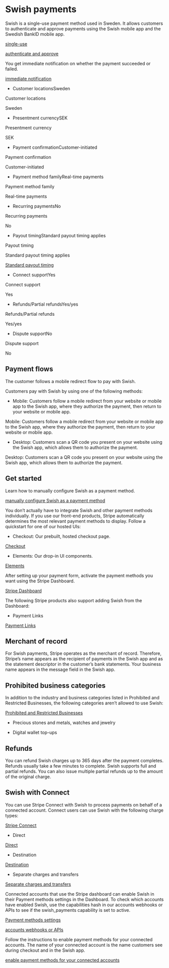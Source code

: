 # Swish payments

Swish is a single-use payment method used in Sweden. It allows customers to authenticate and approve payments using the Swish mobile app and the Swedish BankID mobile app.

[single-use](/payments/payment-methods#usage)

[authenticate and approve](/payments/payment-methods#customer-actions)

You get immediate notification on whether the payment succeeded or failed.

[immediate notification](/payments/payment-methods#payment-notification)

- Customer locationsSweden

Customer locations

Sweden

- Presentment currencySEK

Presentment currency

SEK

- Payment confirmationCustomer-initiated

Payment confirmation

Customer-initiated

- Payment method familyReal-time payments

Payment method family

Real-time payments

- Recurring paymentsNo

Recurring payments

No

- Payout timingStandard payout timing applies

Payout timing

Standard payout timing applies

[Standard payout timing](/payouts#payout-speed)

- Connect supportYes

Connect support

Yes

- Refunds/Partial refundsYes/yes

Refunds/Partial refunds

Yes/yes

- Dispute supportNo

Dispute support

No

## Payment flows

The customer follows a mobile redirect flow to pay with Swish.

Customers pay with Swish by using one of the following methods:

- Mobile: Customers follow a mobile redirect from your website or mobile app to the Swish app, where they authorize the payment, then return to your website or mobile app.

Mobile: Customers follow a mobile redirect from your website or mobile app to the Swish app, where they authorize the payment, then return to your website or mobile app.

- Desktop: Customers scan a QR code you present on your website using the Swish app, which allows them to authorize the payment.

Desktop: Customers scan a QR code you present on your website using the Swish app, which allows them to authorize the payment.

## Get started

Learn how to manually configure Swish as a payment method.

[manually configure Swish as a payment method](/payments/swish/accept-a-payment)

You don’t actually have to integrate Swish and other payment methods individually. If you use our front-end products, Stripe automatically determines the most relevant payment methods to display. Follow a quickstart for one of our hosted UIs:

- Checkout: Our prebuilt, hosted checkout page.

[Checkout](/checkout/quickstart)

- Elements: Our drop-in UI components.

[Elements](/payments/quickstart)

After setting up your payment form, activate the payment methods you want using the Stripe Dashboard.

[Stripe Dashboard](https://dashboard.stripe.com/settings/payment_methods)

The following Stripe products also support adding Swish from the Dashboard:

- Payment Links

[Payment Links](/payment-links)

## Merchant of record

For Swish payments, Stripe operates as the merchant of record. Therefore, Stripe’s name appears as the recipient of payments in the Swish app and as the statement descriptor in the customer’s bank statements. Your business name appears in the message field in the Swish app.

## Prohibited business categories

In addition to the industry and business categories listed in Prohibited and Restricted Businesses, the following categories aren’t allowed to use Swish:

[Prohibited and Restricted Businesses](https://stripe.com/restricted-businesses)

- Precious stones and metals, watches and jewelry

- Digital wallet top-ups

## Refunds

You can refund Swish charges up to 365 days after the payment completes. Refunds usually take a few minutes to complete. Swish supports full and partial refunds. You can also issue multiple partial refunds up to the amount of the original charge.

## Swish with Connect

You can use Stripe Connect with Swish to process payments on behalf of a connected account. Connect users can use Swish with the following charge types:

[Stripe Connect](/connect/overview)

- Direct

[Direct](/connect/direct-charges)

- Destination

[Destination](/connect/destination-charges)

- Separate charges and transfers

[Separate charges and transfers](/connect/separate-charges-and-transfers)

Connected accounts that use the Stripe dashboard can enable Swish in their Payment methods settings in the Dashboard. To check which accounts have enabled Swish, use the capabilities hash in our accounts webhooks or APIs to see if the swish_payments capability is set to active.

[Payment methods settings](https://dashboard.stripe.com/settings/payment_methods)

[accounts webhooks or APIs](/api/accounts/object#account_object-capabilities-swish_payments)

Follow the instructions to enable payment methods for your connected accounts. The name of your connected account is the name customers see during checkout and in the Swish app.

[enable payment methods for your connected accounts](/connect/account-capabilities)
